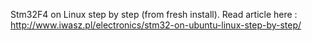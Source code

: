 Stm32F4 on Linux step by step (from fresh install). Read article here : http://www.iwasz.pl/electronics/stm32-on-ubuntu-linux-step-by-step/
